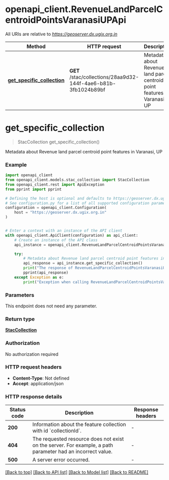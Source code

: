 # openapi_client.RevenueLandParcelCentroidPointsVaranasiUPApi

All URIs are relative to *https://geoserver.dx.ugix.org.in*

Method | HTTP request | Description
------------- | ------------- | -------------
[**get_specific_collection**](RevenueLandParcelCentroidPointsVaranasiUPApi.md#get_specific_collection) | **GET** /stac/collections/28aa9d32-144f-4ae6-b81b-3fb1024b89bf | Metadata about Revenue land parcel centroid point features in Varanasi, UP


# **get_specific_collection**
> StacCollection get_specific_collection()

Metadata about Revenue land parcel centroid point features in Varanasi, UP

### Example


```python
import openapi_client
from openapi_client.models.stac_collection import StacCollection
from openapi_client.rest import ApiException
from pprint import pprint

# Defining the host is optional and defaults to https://geoserver.dx.ugix.org.in
# See configuration.py for a list of all supported configuration parameters.
configuration = openapi_client.Configuration(
    host = "https://geoserver.dx.ugix.org.in"
)


# Enter a context with an instance of the API client
with openapi_client.ApiClient(configuration) as api_client:
    # Create an instance of the API class
    api_instance = openapi_client.RevenueLandParcelCentroidPointsVaranasiUPApi(api_client)

    try:
        # Metadata about Revenue land parcel centroid point features in Varanasi, UP
        api_response = api_instance.get_specific_collection()
        print("The response of RevenueLandParcelCentroidPointsVaranasiUPApi->get_specific_collection:\n")
        pprint(api_response)
    except Exception as e:
        print("Exception when calling RevenueLandParcelCentroidPointsVaranasiUPApi->get_specific_collection: %s\n" % e)
```



### Parameters

This endpoint does not need any parameter.

### Return type

[**StacCollection**](StacCollection.md)

### Authorization

No authorization required

### HTTP request headers

 - **Content-Type**: Not defined
 - **Accept**: application/json

### HTTP response details

| Status code | Description | Response headers |
|-------------|-------------|------------------|
**200** | Information about the feature collection with id &#x60;collectionId&#x60;. |  -  |
**404** | The requested resource does not exist on the server. For example, a path parameter had an incorrect value. |  -  |
**500** | A server error occurred. |  -  |

[[Back to top]](#) [[Back to API list]](../README.md#documentation-for-api-endpoints) [[Back to Model list]](../README.md#documentation-for-models) [[Back to README]](../README.md)

